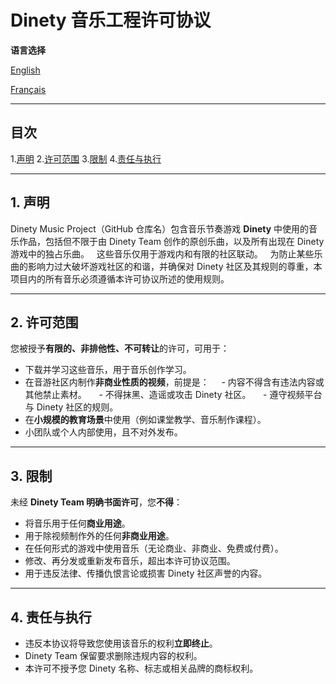 # Dinety 音乐工程许可协议  


**语言选择**

[English](LICENSE.md)

[Français](LICENSE_fr.md)

---

## 目次
1.[声明](#1-声明)
2.[许可范围](#2-许可条例)
3.[限制](#3-限制)
4.[责任与执行](#4-责任与执行)

---

## 1. 声明  
Dinety Music Project（GitHub 仓库名）包含音乐节奏游戏 **Dinety** 中使用的音乐作品，包括但不限于由 Dinety Team 创作的原创乐曲，以及所有出现在 Dinety 游戏中的独占乐曲。  
这些音乐仅用于游戏内和有限的社区联动。  
为防止某些乐曲的影响力过大破坏游戏社区的和谐，并确保对 Dinety 社区及其规则的尊重，本项目内的所有音乐必须遵循本许可协议所述的使用规则。

---

## 2. 许可范围  
您被授予**有限的、非排他性、不可转让**的许可，可用于：  
- 下载并学习这些音乐，用于音乐创作学习。  
- 在音游社区内制作**非商业性质的视频**，前提是：  
  - 内容不得含有违法内容或其他禁止素材。  
  - 不得抹黑、造谣或攻击 Dinety 社区。  
  - 遵守视频平台与 Dinety 社区的规则。  
- 在**小规模的教育场景**中使用（例如课堂教学、音乐制作课程）。  
- 小团队或个人内部使用，且不对外发布。

---

## 3. 限制  
未经 **Dinety Team 明确书面许可**，您**不得**：  
- 将音乐用于任何**商业用途**。  
- 用于除视频制作外的任何**非商业用途**。  
- 在任何形式的游戏中使用音乐（无论商业、非商业、免费或付费）。  
- 修改、再分发或重新发布音乐，超出本许可协议范围。  
- 用于违反法律、传播仇恨言论或损害 Dinety 社区声誉的内容。

---

## 4. 责任与执行  
- 违反本协议将导致您使用该音乐的权利**立即终止**。  
- Dinety Team 保留要求删除违规内容的权利。  
- 本许可不授予您 Dinety 名称、标志或相关品牌的商标权利。